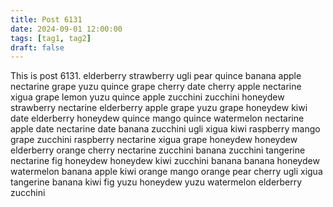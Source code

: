 ```yaml
---
title: Post 6131
date: 2024-09-01 12:00:00
tags: [tag1, tag2]
draft: false
---
```

This is post 6131.
elderberry
strawberry
ugli
pear
quince
banana
apple
nectarine
grape
yuzu
quince
grape
cherry
date
cherry
apple
nectarine
xigua
grape
lemon
yuzu
quince
apple
zucchini
zucchini
honeydew
strawberry
nectarine
elderberry
apple
grape
yuzu
grape
honeydew
kiwi
date
elderberry
honeydew
quince
mango
quince
watermelon
nectarine
apple
date
nectarine
date
banana
zucchini
ugli
xigua
kiwi
raspberry
mango
grape
zucchini
raspberry
nectarine
xigua
grape
honeydew
honeydew
elderberry
orange
cherry
nectarine
zucchini
banana
zucchini
tangerine
nectarine
fig
honeydew
honeydew
kiwi
zucchini
banana
banana
honeydew
watermelon
banana
apple
kiwi
orange
mango
orange
pear
cherry
ugli
xigua
tangerine
banana
kiwi
fig
yuzu
honeydew
yuzu
watermelon
elderberry
zucchini

